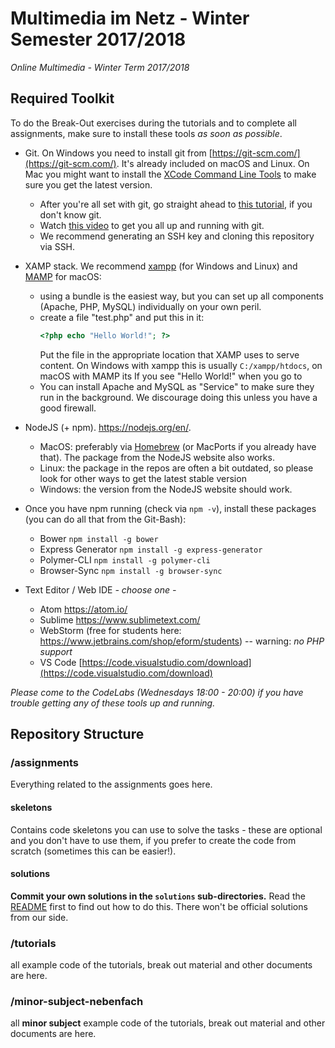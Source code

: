 # Multimedia im Netz - Winter Semester 2017/2018 #
_Online Multimedia - Winter Term 2017/2018_


## Required Toolkit ##

To do the Break-Out exercises during the tutorials and to complete all assignments, make sure to install these tools *as soon as possible*.

- Git. On Windows you need to install git from [https://git-scm.com/](https://git-scm.com/). It's already included on macOS and Linux. On Mac you might want to install the [XCode Command Line Tools](http://railsapps.github.io/xcode-command-line-tools.html) to make sure you get the latest version.
    - After you're all set with git, go straight ahead to [this tutorial](https://rogerdudler.github.io/git-guide/), if you don't know git.
    - Watch [this video](https://www.youtube.com/watch?v=Y9XZQO1n_7c) to get you all up and running with git.
    - We recommend generating an SSH key and cloning this repository via SSH.

- XAMP stack. We recommend [xampp](https://www.apachefriends.org/de/index.html) (for Windows and Linux) and [MAMP](https://www.mamp.info/) for macOS:

    - using a bundle is the easiest way, but you can set up all components (Apache, PHP, MySQL) individually on your own peril.
    - create a file "test.php" and put this in it:
        ```php
        <?php echo "Hello World!"; ?>
        ```
        Put the file in the appropriate location that XAMP uses to serve content.
        On Windows with xampp this is usually `C:/xampp/htdocs`, on macOS with MAMP its
        If you see "Hello World!" when you go to  
    - You can install Apache and MySQL as "Service" to make sure they run in the background. We discourage doing this unless you have a good firewall.

- NodeJS (+ npm). https://nodejs.org/en/.
    - MacOS: preferably via [Homebrew](https://brew.sh/) (or MacPorts if you already have that).  The package from the NodeJS website also works.
    - Linux: the package in the repos are often a bit outdated, so please look for other ways to get the latest stable version
    - Windows: the version from the NodeJS website should work.
- Once you have npm running (check via `npm -v`), install these packages (you can do all that from the Git-Bash):
  - Bower `npm install -g bower`
  - Express Generator `npm install -g express-generator`
  - Polymer-CLI `npm install -g polymer-cli`
  - Browser-Sync `npm install -g browser-sync`

- Text Editor / Web IDE *- choose one -*
  - Atom https://atom.io/
  - Sublime https://www.sublimetext.com/
  - WebStorm (free for students here: https://www.jetbrains.com/shop/eform/students) -- warning: *no PHP support*
  - VS Code [https://code.visualstudio.com/download](https://code.visualstudio.com/download)

*Please come to the CodeLabs (Wednesdays 18:00 - 20:00) if you have trouble getting any of these tools up and running.*


## Repository Structure

### /assignments ###

Everything related to the assignments goes here.

#### skeletons
Contains code skeletons you can use to solve the tasks - these are optional and you don't have to use them, if you
prefer to create the code from scratch (sometimes this can be easier!).

#### solutions
**Commit your own solutions in the `solutions` sub-directories.** Read the [README](https://github.com/mimuc/mmn-ws1718/tree/master/assignments/solutions) first to find out how to do this. There won't be official solutions from our side.

### /tutorials ###
all example code of the tutorials, break out material and other documents are here.

### /minor-subject-nebenfach ###
all **minor subject** example code of the tutorials, break out material and other documents are here.
